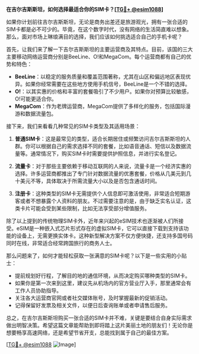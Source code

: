 **在吉尔吉斯斯坦，如何选择最适合你的SIM卡？[[TG💪+ @esim1088](https://t.me/s/esim1088)]**

如果你计划前往吉尔吉斯斯坦，无论是商务出差还是旅游观光，拥有一张合适的SIM卡都是必不可少的。毕竟，在这个数字时代，没有网络的生活简直难以想象。那么，面对市场上琳琅满目的选择，我们应该如何挑选适合自己的手机卡呢？

首先，让我们来了解一下吉尔吉斯斯坦的主要运营商及其特点。目前，该国的三大主要移动网络运营商分别是BeeLine、O!和MegaCom。每个运营商都有自己的优势和特色：

- **BeeLine**：以稳定的服务质量和覆盖范围著称，尤其在山区和偏远地区表现优异。如果你经常需要在这些地方使用手机信号，BeeLine是一个不错的选择。
- **O!**：以其实惠的价格和丰富的套餐吸引了不少用户。如果你对预算比较敏感，O!可能更适合你。
- **MegaCom**：作为老牌运营商，MegaCom提供了多样化的服务，包括国际漫游和数据流量包。

接下来，我们来看看几种常见的SIM卡类型及其适用场景：

1. **普通SIM卡**：这是最常见的类型，适合长期居住或频繁访问吉尔吉斯斯坦的人群。你可以根据自己的需求选择不同的套餐，比如语音通话、短信以及数据流量等。通常情况下，购买SIM卡时需要提供护照信息，并进行实名登记。

2. **流量卡**：对于那些主要依赖于移动互联网的人来说，流量卡是一个经济实惠的选择。许多运营商都推出了专门针对数据流量的优惠套餐，价格从几美元到几十美元不等，具体取决于所需流量大小以及是否包含通话时间。

3. **注册卡**：这种类型的SIM卡无需提供个人信息即可激活使用，非常适合短期游客或者不想暴露个人资料的朋友。不过需要注意的是，由于缺乏实名认证，这类卡片可能会受到某些限制，比如无法享受部分增值服务。

除了以上提到的传统物理SIM卡外，近年来兴起的eSIM技术也逐渐被人们所接受。eSIM是一种嵌入式芯片形式存在的虚拟SIM卡，它可以直接下载到支持该功能的设备上，无需更换实体卡。这种新型解决方案不仅方便快捷，还支持多国号码同时在线，非常适合经常跨国旅行的商务人士。

那么问题来了，如何才能轻松获取一张满意的SIM卡呢？以下是一些实用的小贴士：

- 提前规划好行程，了解目的地的通信环境，从而决定购买哪种类型的SIM卡。
- 如果你是第一次来到这里，建议先从机场内的官方营业厅入手，那里通常会有工作人员协助指导。
- 关注各大运营商官网或者社交媒体账号，及时掌握最新的促销活动。
- 记得保留好发票及相关文件，以便日后查询账单或者申请售后服务。

总之，在吉尔吉斯斯坦购买一张合适的SIM卡并不难，关键是要结合自身实际需求做出明智决策。希望这篇文章能帮助到即将踏上这片美丽土地的朋友们！无论你是想要畅享高速网络，还是希望节省开支，总能找到属于自己的最佳方案。

[[TG💪+ @esim1088](https://t.me/s/esim1088) ![Image](https://i.postimg.cc/4NQfJmqS/Snipaste-2025-05-13-00-14-12.png)]